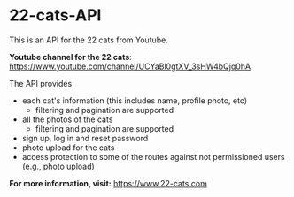 # 22-cats-API
This is an API for the 22 cats from Youtube.

**Youtube channel for the 22 cats**: https://www.youtube.com/channel/UCYaBl0gtXV_3sHW4bQjq0hA

The API provides
- each cat's information (this includes name, profile photo, etc)
  - filtering and pagination are supported
- all the photos of the cats
  - filtering and pagination are supported
- sign up, log in and reset password
- photo upload for the cats 
- access protection to some of the routes against not permissioned users (e.g., photo upload)

**For more information, visit:**  https://www.22-cats.com



